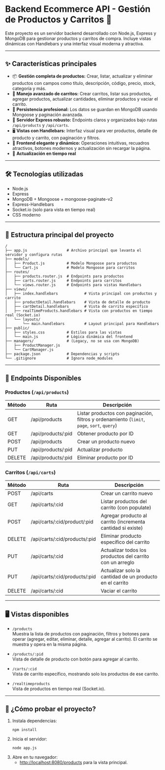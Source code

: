 # Backend Ecommerce API - Gestión de Productos y Carritos 🛒

Este proyecto es un servidor backend desarrollado con Node.js, Express y MongoDB para gestionar productos y carritos de compra. Incluye vistas dinámicas con Handlebars y una interfaz visual moderna y atractiva.

---

## ✨ Características principales

- 📦 **Gestión completa de productos:** Crear, listar, actualizar y eliminar productos con campos como título, descripción, código, precio, stock, categoría y más.
- 🛒 **Manejo avanzado de carritos:** Crear carritos, listar sus productos, agregar productos, actualizar cantidades, eliminar productos y vaciar el carrito.
- 💾 **Persistencia profesional:** Los datos se guardan en MongoDB usando Mongoose y paginación avanzada.
- 🚀 **Servidor Express robusto:** Endpoints claros y organizados bajo rutas `/api/products` y `/api/carts`.
- 🖥️ **Vistas con Handlebars:** Interfaz visual para ver productos, detalle de producto y carrito, con paginación y filtros.
- 🎨 **Frontend elegante y dinámico:** Operaciones intuitivas, recuadros atractivos, botones modernos y actualización sin recargar la página.
- 🔄 **Actualización en tiempo real** 

---

## 🛠️ Tecnologías utilizadas

- Node.js
- Express
- MongoDB + Mongoose + mongoose-paginate-v2
- Express-Handlebars
- Socket.io (solo para vista en tiempo real)
- CSS moderno

---

## 📂 Estructura principal del proyecto

```
/
├── app.js                  # Archivo principal que levanta el servidor y configura rutas
├── models/
│   ├── Product.js          # Modelo Mongoose para productos
│   └── Cart.js             # Modelo Mongoose para carritos
├── routes/
│   ├── products.router.js  # Endpoints para productos
│   ├── carts.router.js     # Endpoints para carritos
│   └── views.router.js     # Endpoints para vistas Handlebars
├── views/
│   ├── index.handlebars            # Vista principal con productos y carrito
│   ├── productDetail.handlebars    # Vista de detalle de producto
│   ├── cartDetail.handlebars       # Vista de carrito específico
│   ├── realTimeProducts.handlebars # Vista con productos en tiempo real (Socket.io)
│   └── layouts/
│       └── main.handlebars         # Layout principal para Handlebars
├── public/
│   ├── styles.css          # Estilos para las vistas
│   └── main.js             # Lógica dinámica del frontend
├── managers/               # (Legacy, no se usa con MongoDB)
│   ├── ProductManager.js
│   └── CartManager.js
├── package.json            # Dependencias y scripts
└── .gitignore              # Ignora node_modules
```

---

## 🚦 Endpoints Disponibles

### Productos (`/api/products`)
| Método | Ruta                  | Descripción                              |
|--------|-----------------------|------------------------------------------|
| GET    | /api/products         | Listar productos con paginación, filtros y ordenamiento (`limit`, `page`, `sort`, `query`) |
| GET    | /api/products/:pid    | Obtener producto por ID                  |
| POST   | /api/products         | Crear un producto nuevo                  |
| PUT    | /api/products/:pid    | Actualizar producto                      |
| DELETE | /api/products/:pid    | Eliminar producto por ID                 |

### Carritos (`/api/carts`)
| Método | Ruta                                 | Descripción                                         |
|--------|--------------------------------------|-----------------------------------------------------|
| POST   | /api/carts                           | Crear un carrito nuevo                              |
| GET    | /api/carts/:cid                      | Listar productos del carrito (con populate)         |
| POST   | /api/carts/:cid/product/:pid         | Agregar producto al carrito (incrementa cantidad si existe) |
| DELETE | /api/carts/:cid/products/:pid        | Eliminar producto específico del carrito            |
| PUT    | /api/carts/:cid                      | Actualizar todos los productos del carrito con un arreglo |
| PUT    | /api/carts/:cid/products/:pid        | Actualizar solo la cantidad de un producto en el carrito |
| DELETE | /api/carts/:cid                      | Vaciar el carrito                                   |

---

## 🖥️ Vistas disponibles

- `/products`  
  Muestra la lista de productos con paginación, filtros y botones para operar (agregar, editar, eliminar, detalle, agregar al carrito). El carrito se muestra y opera en la misma página.

- `/products/:pid`  
  Vista de detalle de producto con botón para agregar al carrito.

- `/carts/:cid`  
  Vista de carrito específico, mostrando solo los productos de ese carrito.

- `/realtimeproducts`  
  Vista de productos en tiempo real (Socket.io).

---

## 🚀 ¿Cómo probar el proyecto?

1. Instala dependencias:
   ```
   npm install
   ```
2. Inicia el servidor:
   ```
   node app.js
   ```
3. Abre en tu navegador:
   - [http://localhost:8080/products](http://localhost:8080/products) para la vista principal.
